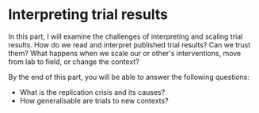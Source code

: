 # Interpreting trial results

In this part, I will examine the challenges of interpreting and scaling trial results. How do we read and interpret published trial results? Can we trust them? What happens when we scale our or other's interventions, move from lab to field, or change the context?

By the end of this part, you will be able to answer the following questions:

- What is the replication crisis and its causes?
- How generalisable are trials to new contexts?